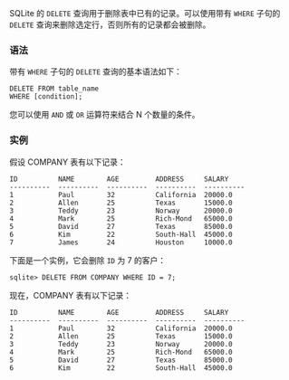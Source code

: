 SQLite 的 ``DELETE`` 查询用于删除表中已有的记录。可以使用带有 ``WHERE`` 子句的 ``DELETE`` 查询来删除选定行，否则所有的记录都会被删除。

### 语法

带有 ``WHERE`` 子句的 ``DELETE`` 查询的基本语法如下：
```
DELETE FROM table_name
WHERE [condition];
```

您可以使用 ``AND`` 或 ``OR`` 运算符来结合 N 个数量的条件。


### 实例

假设 COMPANY 表有以下记录：
```
ID          NAME        AGE         ADDRESS     SALARY
----------  ----------  ----------  ----------  ----------
1           Paul        32          California  20000.0
2           Allen       25          Texas       15000.0
3           Teddy       23          Norway      20000.0
4           Mark        25          Rich-Mond   65000.0
5           David       27          Texas       85000.0
6           Kim         22          South-Hall  45000.0
7           James       24          Houston     10000.0
```

下面是一个实例，它会删除 ``ID`` 为 7 的客户：
```
sqlite> DELETE FROM COMPANY WHERE ID = 7;
```

现在，COMPANY 表有以下记录：
```
ID          NAME        AGE         ADDRESS     SALARY
----------  ----------  ----------  ----------  ----------
1           Paul        32          California  20000.0
2           Allen       25          Texas       15000.0
3           Teddy       23          Norway      20000.0
4           Mark        25          Rich-Mond   65000.0
5           David       27          Texas       85000.0
6           Kim         22          South-Hall  45000.0
```

